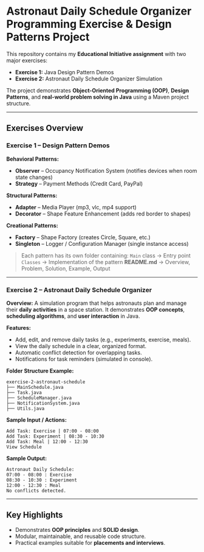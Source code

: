 # Astronaut Daily Schedule Organizer Programming Exercise & Design Patterns Project

This repository contains my **Educational Initiative assignment** with two major exercises:

* **Exercise 1:** Java Design Pattern Demos
* **Exercise 2:** Astronaut Daily Schedule Organizer Simulation

The project demonstrates **Object-Oriented Programming (OOP)**, **Design Patterns**, and **real-world problem solving in Java** using a Maven project structure.

---

## Exercises Overview

### Exercise 1 – Design Pattern Demos

**Behavioral Patterns:**

* **Observer** – Occupancy Notification System (notifies devices when room state changes)
* **Strategy** – Payment Methods (Credit Card, PayPal)

**Structural Patterns:**

* **Adapter** – Media Player (mp3, vlc, mp4 support)
* **Decorator** – Shape Feature Enhancement (adds red border to shapes)

**Creational Patterns:**

* **Factory** – Shape Factory (creates Circle, Square, etc.)
* **Singleton** – Logger / Configuration Manager (single instance access)

> Each pattern has its own folder containing:
> `Main` class → Entry point
> `Classes` → Implementation of the pattern
> **README.md**  → Overview, Problem, Solution, Example, Output

---

### Exercise 2 – Astronaut Daily Schedule Organizer

**Overview:**
A simulation program that helps astronauts plan and manage their **daily activities** in a space station.
It demonstrates **OOP concepts**, **scheduling algorithms**, and **user interaction** in Java.

**Features:**

* Add, edit, and remove daily tasks (e.g., experiments, exercise, meals).
* View the daily schedule in a clear, organized format.
* Automatic conflict detection for overlapping tasks.
* Notifications for task reminders (simulated in console).

**Folder Structure Example:**

```
exercise-2-astronaut-schedule
├── MainSchedule.java
├── Task.java
├── ScheduleManager.java
├── NotificationSystem.java
├── Utils.java
```

**Sample Input / Actions:**

```
Add Task: Exercise | 07:00 - 08:00
Add Task: Experiment | 08:30 - 10:30
Add Task: Meal | 12:00 - 12:30
View Schedule
```

**Sample Output:**

```
Astronaut Daily Schedule:
07:00 - 08:00 : Exercise
08:30 - 10:30 : Experiment
12:00 - 12:30 : Meal
No conflicts detected.
```

---

## Key Highlights

* Demonstrates **OOP principles** and **SOLID design**.
* Modular, maintainable, and reusable code structure.
* Practical examples suitable for **placements and interviews**.
